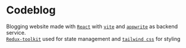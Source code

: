 # Codeblog
Blogging website made with [`React`](https://react.dev/) with [`vite`](https://vite.dev/) and [`appwrite`](https://appwrite.io/) as backend service.\
[`Redux-toolkit`](https://redux-toolkit.js.org/) used for state management and [`tailwind css`](https://tailwindcss.com/) for styling
